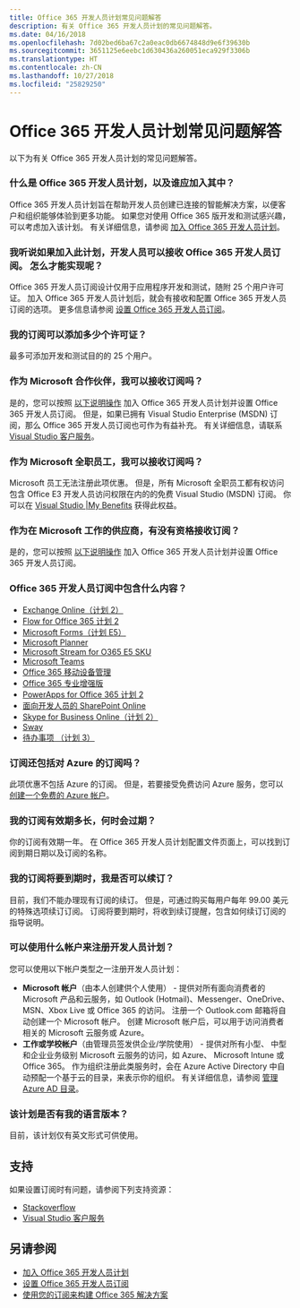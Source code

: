 ```yaml
---
title: Office 365 开发人员计划常见问题解答
description: 有关 Office 365 开发人员计划的常见问题解答。
ms.date: 04/16/2018
ms.openlocfilehash: 7d02bed6ba67c2a0eac0db6674848d9e6f39630b
ms.sourcegitcommit: 3651125e6eebc1d630436a260051eca929f3306b
ms.translationtype: HT
ms.contentlocale: zh-CN
ms.lasthandoff: 10/27/2018
ms.locfileid: "25829250"
---
```

# <a name="office-365-developer-program-faq"></a>Office 365 开发人员计划常见问题解答


以下为有关 Office 365 开发人员计划的常见问题解答。

### <a name="what-is-the-office-365-developer-program-and-who-should-join-it"></a>什么是 Office 365 开发人员计划，以及谁应加入其中？

Office 365 开发人员计划旨在帮助开发人员创建已连接的智能解决方案，以便客户和组织能够体验到更多功能。 如果您对使用 Office 365 版开发和测试感兴趣，可以考虑加入该计划。 有关详细信息，请参阅 [加入 Office 365 开发人员计划](office-365-developer-program.md)。
 
### <a name="i-heard-that-developers-can-receive-an-office-365-developer-subscription-if-they-join-the-program-how-does-that-work"></a>我听说如果加入此计划，开发人员可以接收 Office 365 开发人员订阅。 怎么才能实现呢？  

Office 365 开发人员订阅设计仅用于应用程序开发和测试，随附 25 个用户许可证。 加入 Office 365 开发人员计划后，就会有接收和配置 Office 365 开发人员订阅的选项。 更多信息请参阅 [设置 Office 365 开发人员订阅](office-365-developer-program-get-started.md)。

### <a name="how-many-licenses-can-i-add-with-my-subscription"></a>我的订阅可以添加多少个许可证？

最多可添加开发和测试目的的 25 个用户。 

### <a name="as-a-microsoft-partner-can-i-receive-a-subscription"></a>作为 Microsoft 合作伙伴，我可以接收订阅吗？ 

是的，您可以按照 [以下说明操作](office-365-developer-program.md) 加入 Office 365 开发人员计划并设置 Office 365 开发人员订阅。 但是，如果已拥有 Visual Studio Enterprise (MSDN) 订阅，那么 Office 365 开发人员订阅也可作为有益补充。 有关详细信息，请联系 [Visual Studio 客户服务](https://www.visualstudio.com/subscriptions/support/)。 

### <a name="as-a-microsoft-full-time-employee-can-i-receive-a-subscription"></a>作为 Microsoft 全职员工，我可以接收订阅吗？

Microsoft 员工无法注册此项优惠。 但是，所有 Microsoft 全职员工都有权访问包含 Office E3 开发人员访问权限在内的的免费 Visual Studio (MSDN) 订阅。 你可以在 [Visual Studio |My Benefits](https://my.visualstudio.com/benefits) 获得此权益。

### <a name="as-a-vendor-working-at-microsoft-do-i-qualify-for-a-subscription"></a>作为在 Microsoft 工作的供应商，有没有资格接收订阅？

是的，您可以按照 [以下说明操作](office-365-developer-program.md) 加入 Office 365 开发人员计划并设置 Office 365 开发人员订阅。

### <a name="whats-included-in-the-office-365-developer-subscription"></a>Office 365 开发人员订阅中包含什么内容？

- [Exchange Online（计划 2）](https://products.office.com/zh-CN/exchange/compare-microsoft-exchange-online-plans)
- [Flow for Office 365 计划 2](https://flow.microsoft.com/zh-CN/pricing/)
- 
  [Microsoft Forms（计划 E5）](https://support.office.com/en-us/article/Frequently-asked-questions-about-Microsoft-Forms-495c4242-6102-40a0-add8-df05ed6af61c?ui=en-US&rs=en-US&ad=US)
- 
  [Microsoft Planner](https://products.office.com/en-us/compare-all-microsoft-office-products?tab=2)
- [Microsoft Stream for O365 E5 SKU](https://products.office.com/zh-CN/business/office-365-enterprise-e5-business-software)
- [Microsoft Teams](https://products.office.com/zh-CN/business/office-365-enterprise-e5-business-software)
- [Office 365 移动设备管理](https://support.office.com/zh-CN/article/Set-up-Mobile-Device-Management-MDM-in-Office-365-dd892318-bc44-4eb1-af00-9db5430be3cd)
- [Office 365 专业增强版](https://products.office.com/zh-CN/business/office-365-proplus-business-software)
- [PowerApps for Office 365 计划 2](https://powerapps.microsoft.com/zh-CN/pricing/)
- [面向开发人员的 SharePoint Online](https://products.office.com/zh-CN/SharePoint/compare-sharepoint-plans)
- [Skype for Business Online（计划 2）](https://products.office.com/zh-CN/skype-for-business/online-meeting-solutions)
- [Sway](https://sway.com/)
- [待办事项 （计划 3）](https://todo.microsoft.com/en-us)

### <a name="does-the-subscription-also-include-a-subscription-to-azure"></a>订阅还包括对 Azure 的订阅吗？

此项优惠不包括 Azure 的订阅。 但是，若要接受免费访问 Azure 服务，您可以 [创建一个免费的 Azure 帐户](https://azure.microsoft.com/zh-CN/free/)。 

### <a name="how-long-is-my-subscription-good-for-and-when-does-it-expire"></a>我的订阅有效期多长，何时会过期？

你的订阅有效期一年。 在 Office 365 开发人员计划配置文件页面上，可以找到订阅到期日期以及订阅的名称。

### <a name="when-my-subscription-is-about-to-expire-can-i-extend-it"></a>我的订阅将要到期时，我是否可以续订？

目前，我们不能办理现有订阅的续订。 但是，可通过购买每用户每年 99.00 美元的特殊选项续订订阅。 订阅将要到期时，将收到续订提醒，包含如何续订订阅的指导说明。

<a name="account-types"> </a>

### <a name="what-account-can-i-use-to-sign-up-for-the-developer-program"></a>可以使用什么帐户来注册开发人员计划？

您可以使用以下帐户类型之一注册开发人员计划：

- **Microsoft 帐户**（由本人创建供个人使用） - 提供对所有面向消费者的 Microsoft 产品和云服务，如 Outlook (Hotmail)、Messenger、OneDrive、MSN、Xbox Live 或 Office 365 的访问。 注册一个 Outlook.com 邮箱将自动创建一个 Microsoft 帐户。 创建 Microsoft 帐户后，可以用于访问消费者相关的 Microsoft 云服务或 Azure。 
- **工作或学校帐户**（由管理员签发供企业/学院使用） - 提供对所有小型、 中型和企业业务级别 Microsoft 云服务的访问，如 Azure、 Microsoft Intune 或 Office 365。 作为组织注册此类服务时，会在 Azure Active Directory 中自动预配一个基于云的目录，来表示你的组织。 有关详细信息，请参阅 [管理 Azure AD 目录](https://docs.microsoft.com/zh-CN/azure/active-directory/active-directory-administer)。

### <a name="is-the-program-available-in-my-language"></a>该计划是否有我的语言版本？

目前，该计划仅有英文形式可供使用。


## <a name="support"></a>支持

如果设置订阅时有问题，请参阅下列支持资源： 
- [Stackoverflow](https://stackoverflow.com/questions)   
- [Visual Studio 客户服务](https://www.visualstudio.com/subscriptions/support/)

## <a name="see-also"></a>另请参阅

- [加入 Office 365 开发人员计划](office-365-developer-program.md)
- [设置 Office 365 开发人员订阅](office-365-developer-program-get-started.md)
- [使用您的订阅来构建 Office 365 解决方案](build-office-365-solutions.md)


 

 

 

 

 

 
